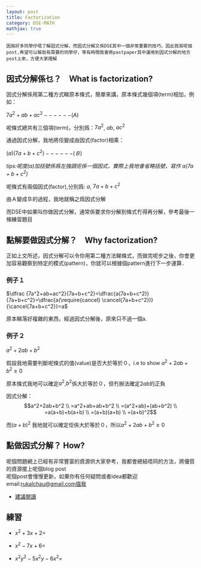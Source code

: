 ```yaml
---
layout: post
title: Factorization
category: DSE-MATH
mathjax: true
---
```

    因爲好多同學仔唔了解因式分解，而因式分解又係DSE其中一個非常重要的技巧，因此我寫呢個post,希望可以幫助有需要的同學仔，等有時間我會將pastpaper其中運用到因式分解的地方post上來，方便大家理解

## 因式分解係乜？　Ｗhat is factorization?
因式分解係用第二種方式睇原本條式，簡單來講，原本條式幾個項(term)相加，例如：

$7a^2+ab+ac^2 ------(A)$

呢條式總共有三個項(term)，分別爲：$7a^2$, $ab$, $ac^2$

通過因式分解，我地將佢變成由因式(factor)相乘：

$(a)(7a+b+c^2) ------(Ｂ)$

*tips:呢度(a)加括號係爲左強調佢係一個因式，實際上我地會省略括號，寫作 $a(7a+b+c^2)$*

呢條式有兩個因式(factor),分別爲: $a$, $7a+b+c^2$

由Ａ變成Ｂ的過程，我地就稱之爲因式分解

而DSE中如果叫你做因式分解，通常係要求你分解到條式冇得再分解，參考最後一條練習題目

## 點解要做因式分解？　Why factorization? 
正如上文所述，因式分解可以令你用第二種方法睇條式，而做完呢步之後，你會更加容易觀察到特定的模式(pattern)，你就可以根據個pattern進行下一步運算．

### 例子１
$\dfrac {7a^2+ab+ac^2}{7a+b+c^2}=\dfrac{a(7a+b+c^2)}{7a+b+c^2}=\dfrac{a(\require{cancel} \cancel{7a+b+c^2})}{\cancel{7a+b+c^2}}=a$

原本睇落好複雜的東西，經過因式分解後，原來只不過一個a.

### 例子２
$a^2+2ab+b^2$

假設我地需要判斷呢條式的值(value)是否大於等於０，i.e to show $a^2+2ab+b^2\ge0$

原本條式我地可以確定$a^2$,$b^2$係大於等於０，但冇辦法確定$2ab$的正負

因式分解：\
$$a^2+2ab+b^2 \\ =a^2+ab+ab+b^2 \\ =(a^2+ab)+(ab+b^2) \\ =a(a+b)+b(a+b) \\ =(a+b)(a+b) \\ =(a+b)^2$$


而$(a+b)^2$ 我地就可以確定佢係大於等於０，所以$a^2+2ab+b^2\ge0$

## 點做因式分解？ How?
呢個問題網上已經有非常豐富的資源供大家參考，我都會總結唔同的方法，將優質的資源擺上呢個blog post\
呢個post會慢慢更新，如果你有任何疑問或者idea都歡迎email:rukalchau@gmail.com搵我
- [建議閱讀](https://amsi.org.au/teacher_modules/Factorisation.html)

## 練習

- $x^2+3x+2=$

- $x^2-7x+6=$

- $x^2y^2-5x^2y-6x^2=$